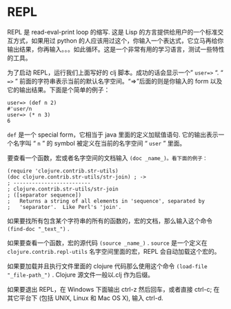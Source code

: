 # REPL

REPL 是 read-eval-print loop 的缩写. 这是 Lisp 的方言提供给用户的一个标准交互方式，如果用过 python 的人应该用过这个，你输入一个表达式，它立马再给你输出结果，你再输入。。。如此循环。这是一个非常有用的学习语言，测试一些特性的工具。

为了启动 REPL，运行我们上面写好的 clj 脚本。成功的话会显示一个” `user=>` “. “ `=>` ” 前面的字符串表示当前的默认名字空间。“=>”后面的则是你输入的 form 以及它的输出结果。下面是个简单的例子：

```
user=> (def n 2)
#'user/n
user=> (* n 3)
6
```

`def` 是一个 special form，它相当于 java 里面的定义加赋值语句. 它的输出表示一个名字叫 “ `n` ” 的 symbol 被定义在当前的名字空间 “ `user` ” 里面。

要查看一个函数，宏或者名字空间的文档输入 `(doc _name_)。看下面的例子：`

```
(require 'clojure.contrib.str-utils)
(doc clojure.contrib.str-utils/str-join) ; ->
; -------------------------
; clojure.contrib.str-utils/str-join
; ([separator sequence])
;   Returns a string of all elements in 'sequence', separated by
;   'separator'.  Like Perl's 'join'.
```

如果要找所有包含某个字符串的所有的函数的，宏的文档，那么输入这个命令 `(find-doc "_text_")` .

如果要查看一个函数，宏的源代码 `(source _name_)` . `source` 是一个定义在 `clojure.contrib.repl-utils` 名字空间里面的宏，REPL 会自动加载这个宏的。

如果要加载并且执行文件里面的 clojure 代码那么使用这个命令 `(load-file "_file-path_")` . Clojure 源文件一般以.clj 作为后缀。

如果要退出 REPL，在 Windows 下面输出 ctrl-z 然后回车，或者直接 ctrl-c; 在其它平台下 (包括 UNIX, Linux 和 Mac OS X), 输入 ctrl-d.
